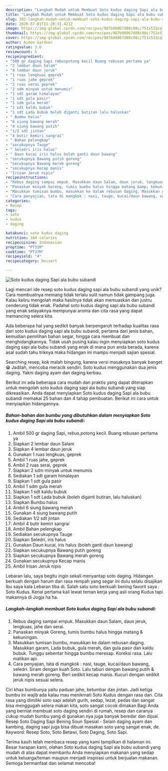 ```yaml
---
description: "Langkah Mudah untuk Membuat Soto kudus daging Sapi ala bubu subandi, Bisa Manjain Lidah"
title: "Langkah Mudah untuk Membuat Soto kudus daging Sapi ala bubu subandi, Bisa Manjain Lidah"
slug: 302-langkah-mudah-untuk-membuat-soto-kudus-daging-sapi-ala-bubu-subandi-bisa-manjain-lidah
date: 2020-07-01T11:20:31.421Z
image: https://img-global.cpcdn.com/recipes/987b98067d88c98c/751x532cq70/soto-kudus-daging-sapi-ala-bubu-subandi-foto-resep-utama.jpg
thumbnail: https://img-global.cpcdn.com/recipes/987b98067d88c98c/751x532cq70/soto-kudus-daging-sapi-ala-bubu-subandi-foto-resep-utama.jpg
cover: https://img-global.cpcdn.com/recipes/987b98067d88c98c/751x532cq70/soto-kudus-daging-sapi-ala-bubu-subandi-foto-resep-utama.jpg
author: Aiden Gardner
ratingvalue: 3.6
reviewcount: 5
recipeingredient:
- "500 gr daging Sapi rebuspotong kecil Buang rebusan pertama ya"
- "2 lembar daun Salam"
- "4 lembar daun jeruk"
- "1 ruas lengkuas geprek"
- "1 ruas jahe geprek"
- "2 ruas serai geprek"
- "2 sdm minyak untuk menumis"
- "1 sdt garam himalayan"
- "1 sdt gula pasir"
- "1 sdm gula merah"
- "1 sdt kaldu bubuk"
- "1 sdt Lada bubuk boleh diganti butiran lalu haluskan"
- " Bumbu halus"
- "6 siung bawang merah"
- "4 siung bawang putih"
- "1/2 sdt jintan"
- "4 butir kemiri sangrai"
- " Bahan pelengkap"
- "secukupnya Tauge"
- " Seledri iris halus"
- " Daun kucai iris halus boleh ganti daun bawang"
- "secukupnya Bawang putih goreng"
- "secukupnya Bawang merah goreng"
- "secukupnya Kecap manis"
- "Irisan Jeruk nipis"
recipeinstructions:
- "Rebus daging sampai empuk. Masukkan daun Salam, daun jeruk, lengkuas, jahe dan serai."
- "Panaskan minyak Goreng, tumis bumbu halus hingga matang &amp; kekuningan."
- "Masukkan tumisan bumbu, masukkan ke dalam rebusan daging. Masukkan garam, Lada bubuk, gula merah, dan gula pasir dan kaldu bubuk. Tunggu sebentar hingga bumbu meresap. Koreksi rasa. Lalu matikan api."
- "Cara penyajian, tata di mangkok : nasi, tauge, kucai/daun bawang, seledri. Siram dengan kuah Soto. Lalu taburi dengan bawang putih &amp; bawang merah goreng. Beri sedikit kecap manis. Kucuri dengan sedikit jeruk nipis sesuai selera."
categories:
- Resep
tags:
- soto
- kudus
- daging

katakunci: soto kudus daging 
nutrition: 164 calories
recipecuisine: Indonesian
preptime: "PT31M"
cooktime: "PT37M"
recipeyield: "4"
recipecategory: Dessert

---
```



![Soto kudus daging Sapi ala bubu subandi](https://img-global.cpcdn.com/recipes/987b98067d88c98c/751x532cq70/soto-kudus-daging-sapi-ala-bubu-subandi-foto-resep-utama.jpg)

Lagi mencari ide resep soto kudus daging sapi ala bubu subandi yang unik? Cara membuatnya memang tidak terlalu sulit namun tidak gampang juga. Kalau keliru mengolah maka hasilnya tidak akan memuaskan dan justru cenderung tidak enak. Padahal soto kudus daging sapi ala bubu subandi yang enak selayaknya mempunyai aroma dan cita rasa yang dapat memancing selera kita.

Ada beberapa hal yang sedikit banyak berpengaruh terhadap kualitas rasa dari soto kudus daging sapi ala bubu subandi, pertama dari jenis bahan, kemudian pemilihan bahan segar, hingga cara membuat dan menghidangkannya. Tidak usah pusing kalau ingin menyiapkan soto kudus daging sapi ala bubu subandi yang enak di mana pun anda berada, karena asal sudah tahu triknya maka hidangan ini mampu menjadi sajian spesial.

Searching resep, kok malah bingung, karena versi masaknya banyak banget 😁 Jadilah, mencoba meracik sendiri. Soto kudus menggunakan dua jenis daging. Yakni daging ayam dan daging kerbau.


Berikut ini ada beberapa cara mudah dan praktis yang dapat diterapkan untuk mengolah soto kudus daging sapi ala bubu subandi yang siap dikreasikan. Anda dapat menyiapkan Soto kudus daging Sapi ala bubu subandi memakai 25 bahan dan 4 tahap pembuatan. Berikut ini cara untuk menyiapkan hidangannya.

<!--inarticleads1-->

##### Bahan-bahan dan bumbu yang dibutuhkan dalam menyiapkan Soto kudus daging Sapi ala bubu subandi:

1. Ambil 500 gr daging Sapi, rebus,potong kecil. Buang rebusan pertama ya
1. Siapkan 2 lembar daun Salam
1. Siapkan 4 lembar daun jeruk
1. Gunakan 1 ruas lengkuas, geprek
1. Ambil 1 ruas jahe, geprek
1. Ambil 2 ruas serai, geprek
1. Siapkan 2 sdm minyak untuk menumis
1. Sediakan 1 sdt garam himalayan
1. Siapkan 1 sdt gula pasir
1. Ambil 1 sdm gula merah
1. Siapkan 1 sdt kaldu bubuk
1. Siapkan 1 sdt Lada bubuk (boleh diganti butiran, lalu haluskan)
1. Siapkan  Bumbu halus
1. Ambil 6 siung bawang merah
1. Gunakan 4 siung bawang putih
1. Sediakan 1/2 sdt jintan
1. Ambil 4 butir kemiri sangrai
1. Ambil  Bahan pelengkap
1. Sediakan secukupnya Tauge
1. Siapkan  Seledri, iris halus
1. Gunakan  Daun kucai, iris halus (boleh ganti daun bawang)
1. Siapkan secukupnya Bawang putih goreng
1. Siapkan secukupnya Bawang merah goreng
1. Gunakan secukupnya Kecap manis
1. Ambil Irisan Jeruk nipis


Lebaran lalu, saya begitu ingin sekali menyantap soto daging. Hidangan berkuah dengan harum dan rasa rempah yang segar ini dulu selalu disajikan Ibu saya kala Lebaran tiba di. Salah satu soto berkuah bening favorit saya : Soto Kudus. Kenal pertama kali lewat teman kerja yang asli orang Kudus tapi makannya di Jogja ha ha. 

<!--inarticleads2-->

##### Langkah-langkah membuat Soto kudus daging Sapi ala bubu subandi:

1. Rebus daging sampai empuk. Masukkan daun Salam, daun jeruk, lengkuas, jahe dan serai.
1. Panaskan minyak Goreng, tumis bumbu halus hingga matang &amp; kekuningan.
1. Masukkan tumisan bumbu, masukkan ke dalam rebusan daging. Masukkan garam, Lada bubuk, gula merah, dan gula pasir dan kaldu bubuk. Tunggu sebentar hingga bumbu meresap. Koreksi rasa. Lalu matikan api.
1. Cara penyajian, tata di mangkok : nasi, tauge, kucai/daun bawang, seledri. Siram dengan kuah Soto. Lalu taburi dengan bawang putih &amp; bawang merah goreng. Beri sedikit kecap manis. Kucuri dengan sedikit jeruk nipis sesuai selera.


Ciri khas bumbunya yaitu paduan jahe, ketumbar dan jintan. Jadi ketiga bumbu ini wajib ada kalau mau menikmati Soto Kudus dengan rasa dan. Cita rasa yang dimiliki soto sapi adalah gurih, sedap, lezat, pedas dan sangat bisa menggugah selera makan kita, soto sangat cocok dimakan Bagi Anda yang berniat membuat soto daging sendiri di rumah, resep dan caranya cukup mudah bumbu yang di gunakan nya juga banyak beredar dan dijual. Resep Soto Daging Sapi Bening Soun Spesial - Selain daging ayam dan kambing, daging sapi juga bisa dibuat masakan soto yang sangat enak, de. Keyword: Resep Soto, Soto Betawi, Soto Daging, Soto Sapi. 

Terima kasih telah membaca resep yang kami tampilkan di halaman ini. Besar harapan kami, olahan Soto kudus daging Sapi ala bubu subandi yang mudah di atas dapat membantu Anda menyiapkan makanan yang sedap untuk keluarga/teman maupun menjadi inspirasi untuk berjualan makanan. Semoga bermanfaat dan selamat mencoba!
